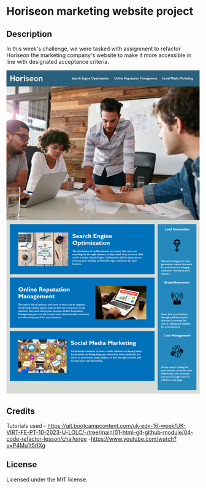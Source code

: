 # Horiseon marketing website project

## Description

In this week's challenge, we were tasked with assignment to refactor Horiseon the marketing company's website to make it more accessible in line with designated acceptance criteria.

![Screenshot of original website](image-assets/01-html-css-git-challenge-demo.png)

## Credits

Tutorials used - https://git.bootcampcontent.com/uk-edx-16-week/UK-VIRT-FE-PT-10-2023-U-LOLC/-/tree/main/01-html-git-github-module/04-code-refactor-lesson/challenge -https://www.youtube.com/watch?v=P4Mu1t5rIXg

## License

Licensed under the MIT license.
